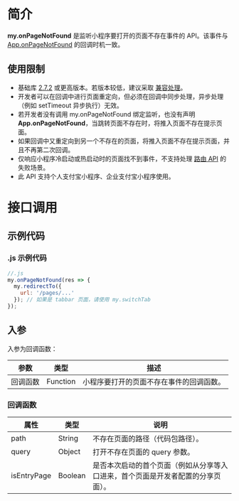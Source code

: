 
# 简介
**my.onPageNotFound** 是监听小程序要打开的页面不存在事件的 API。该事件与 [App.onPageNotFound](https://opendocs.alipay.com/mini/framework/app-detail#object%20%E5%B1%9E%E6%80%A7%E8%AF%B4%E6%98%8E) 的回调时机一致。

## 使用限制
- 基础库 [2.7.2](https://opendocs.alipay.com/mini/framework/lib-upgrade-v2) 或更高版本。若版本较低，建议采取 [兼容处理](https://docs.alipay.com/mini/framework/compatibility)。
- 开发者可以在回调中进行页面重定向，但必须在回调中同步处理，异步处理（例如 setTimeout 异步执行）无效。
- 若开发者没有调用 my.onPageNotFound 绑定监听，也没有声明 **App.onPageNotFound**，当跳转页面不存在时，将推入页面不存在提示页面。
- 如果回调中又重定向到另一个不存在的页面，将推入页面不存在提示页面，并且不再第二次回调。
- 仅响应小程序冷启动或热启动时的页面找不到事件，不支持处理 [路由 API](https://opendocs.alipay.com/mini/api/fu8l65) 的失败场景。
- 此 API 支持个人支付宝小程序、企业支付宝小程序使用。

# 接口调用

## 示例代码

### .js 示例代码

```javascript
//.js
my.onPageNotFound(res => {
  my.redirectTo({
    url: '/pages/...'
  }); // 如果是 tabbar 页面，请使用 my.switchTab
});
```

## 入参

入参为回调函数：

| **参数** | **类型** | **描述** |
| --- | --- | --- |
| 回调函数 | Function | 小程序要打开的页面不存在事件的回调函数。 |

### 回调函数

| **属性** | **类型** | **说明** |
| --- | --- | --- |
| path | String | 不存在页面的路径（代码包路径）。 |
| query | Object | 打开不存在页面的 query 参数。 |
| isEntryPage | Boolean | 是否本次启动的首个页面（例如从分享等入口进来，首个页面是开发者配置的分享页面）。 |
